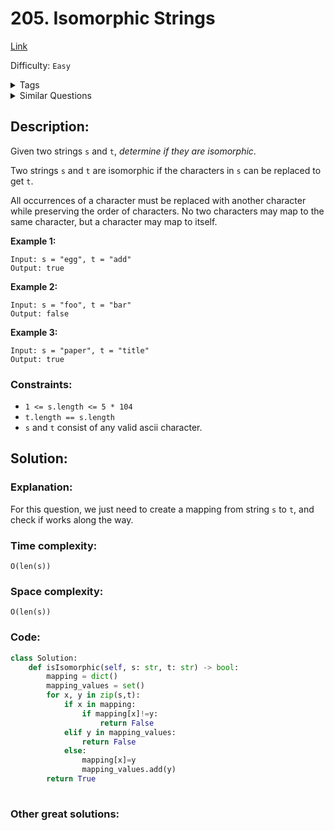 # 205. Isomorphic Strings
[Link](https://leetcode.com/problems/isomorphic-strings/)

Difficulty: `Easy`

<details>
<summary> Tags</summary>

`Hash Table`, `String`
</details>

<details>
<summary> Similar Questions</summary>

[Word Pattern](https://leetcode.com/problems/word-pattern/)	`Easy`


</details>

## Description:  
Given two strings `s` and `t`, _determine if they are isomorphic_.

Two strings `s` and `t` are isomorphic if the characters in `s` can be
replaced to get `t`.

All occurrences of a character must be replaced with another character while
preserving the order of characters. No two characters may map to the same
character, but a character may map to itself.



**Example 1:**

    
    
    Input: s = "egg", t = "add"
    Output: true
    

**Example 2:**

    
    
    Input: s = "foo", t = "bar"
    Output: false
    

**Example 3:**

    
    
    Input: s = "paper", t = "title"
    Output: true
    



### Constraints:

  * `1 <= s.length <= 5 * 104`
  * `t.length == s.length`
  * `s` and `t` consist of any valid ascii character.



## Solution:  


### Explanation:  
For this question, we just need to create a mapping from string `s` to `t`, and check if works along the way.  

### Time complexity:  
`O(len(s))`  


### Space complexity:  
`O(len(s))`  


### Code:  
```python
class Solution:
    def isIsomorphic(self, s: str, t: str) -> bool:
        mapping = dict()
        mapping_values = set()
        for x, y in zip(s,t):
            if x in mapping:
                if mapping[x]!=y:
                    return False
            elif y in mapping_values:
                return False
            else:
                mapping[x]=y
                mapping_values.add(y)
        return True
            
```


### Other great solutions:

